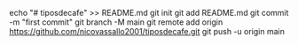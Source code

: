 echo "# tiposdecafe" >> README.md
git init
git add README.md
git commit -m "first commit"
git branch -M main
git remote add origin https://github.com/nicovassallo2001/tiposdecafe.git
git push -u origin main
